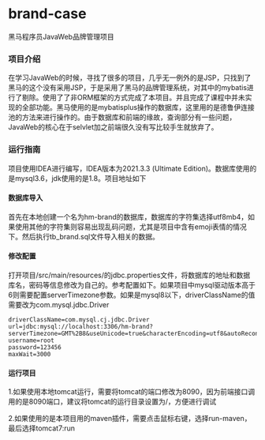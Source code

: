 # brand-case
黑马程序员JavaWeb品牌管理项目

### 项目介绍
在学习JavaWeb的时候，寻找了很多的项目，几乎无一例外的是JSP，只找到了黑马的这个没有采用JSP，于是采用了黑马的品牌管理系统，对其中的mybatis进行了剔除。使用了了非ORM框架的方式完成了本项目。并且完成了课程中并未实现的全部功能。黑马使用的是mybatisplus操作的数据库，这里用的是德鲁伊连接池的方法来进行操作的。由于数据库和前端的缘故，查询部分有一些问题，JavaWeb的核心在于selvlet加之前端很久没有写比较手生就放弃了。

### 运行指南
项目使用IDEA进行编写，IDEA版本为2021.3.3 (Ultimate Edition)。数据库使用的是mysql3.6，jdk使用的是1.8。项目地址如下

[](https://github.com/eldpepar/brand-case)
#### 数据库导入
首先在本地创建一个名为hm-brand的数据库，数据库的字符集选择utf8mb4，如果使用其他的字符集则容易出现乱码问题，尤其是项目中含有emoji表情的情况下。然后执行tb_brand.sql文件导入相关的数据。

#### 修改配置
打开项目/src/main/resources/的jdbc.properties文件，将数据库的地址和数据库名，密码等信息修改为自己的。参考配置如下。如果项目中mysql驱动版本高于6则需要配置serverTimezone参数。如果是mysql8以下，driverClassName的值需要改为com.mysql.jdbc.Driver

```
driverClassName=com.mysql.cj.jdbc.Driver
url=jdbc:mysql://localhost:3306/hm-brand?serverTimezone=GMT%2B8&useUnicode=true&characterEncoding=utf8&autoReconnect=true&useSSL=false
username=root
password=123456
maxWait=3000
```

#### 运行项目
1.如果使用本地tomcat运行，需要将tomcat的端口修改为8090，因为前端接口调用的是8090端口，建议将tomcat的运行目录设置为/，方便进行调试

2.如果使用的是本项目用的maven插件，需要点击鼠标右键，选择run-maven，最后选择tomcat7:run
